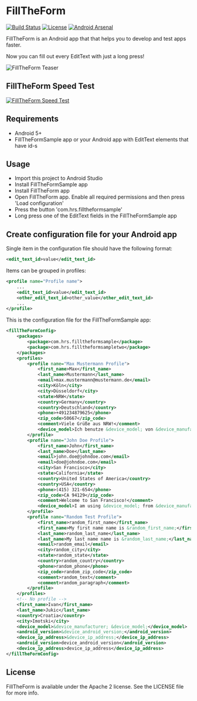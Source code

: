 # FillTheForm

[![Build Status](https://travis-ci.org/Hotel-Reservation-Service/FillTheForm.svg?branch=master)](https://travis-ci.org/Hotel-Reservation-Service/FillTheForm)
[![License](https://img.shields.io/badge/license-Apache%202-green.svg?style=flat)](https://github.com/Hotel-Reservation-Service/FillTheForm/blob/master/LICENSE)
[![Android Arsenal](https://img.shields.io/badge/Android%20Arsenal-FillTheForm-green.svg?style=true)](https://android-arsenal.com/details/1/3065)

FillTheForm is an Android app that that helps you to develop and test apps faster.

Now you can fill out every EditText with just a long press!

![FillTheForm Teaser](http://imgur.com/4ck3K2g.gifv "FillTheForm Teaser")

## FillTheForm Speed Test ##
[![FillTheForm Speed Test](http://i.imgur.com/w3Ic0H9.png)](https://youtu.be/99MNtYpOUlk "FillTheForm Speed Test")

## Requirements
* Android 5+
* FillTheFormSample app or your Android app with EditText elements that have id-s

## Usage
* Import this project to Android Studio
* Install FillTheFormSample app
* Install FillTheForm app
* Open FillTheForm app. Enable all required permissions and then press 'Load configuration'
* Press the button 'com.hrs.filltheformsample'
* Long press one of the EditText fields in the FillTheFormSample app

## Create configuration file for your Android app

Single item in the configuration file should have the following format:
```xml
<edit_text_id>value</edit_text_id>
```


Items can be grouped in profiles:
```xml
<profile name="Profile name">
    ...
    <edit_text_id>value</edit_text_id>
    <other_edit_text_id>other_value</other_edit_text_id>
    ...
</profile>
```


This is the configuration file for the FillTheFormSample app:

```xml
<fillTheFormConfig>
    <packages>
        <package>com.hrs.filltheformsample</package>
        <package>com.hrs.filltheformsampletwo</package>
    </packages>
    <profiles>
        <profile name="Max Mustermann Profile">
            <first_name>Max</first_name>
            <last_name>Mustermann</last_name>
            <email>max.mustermann@mustermann.de</email>
            <city>Köln</city>
            <city>Düsseldorf</city>
            <state>NRW</state>
            <country>Germany</country>
            <country>Deutschland</country>
            <phone>+491234879625</phone>
            <zip_code>50667</zip_code>
            <comment>Viele Grüße aus NRW!</comment>
            <device_model>Ich benutze &device_model; von &device_manufacturer;</device_model>
        </profile>
        <profile name="John Doe Profile">
            <first_name>John</first_name>
            <last_name>Doe</last_name>
            <email>john.doe@johndoe.com</email>
            <email>doe@johndoe.com</email>
            <city>San Francisco</city>
            <state>California</state>
            <country>United States of America</country>
            <country>USA</country>
            <phone>(415) 321-654</phone>
            <zip_code>CA 94129</zip_code>
            <comment>Welcome to San Francisco!</comment>
            <device_model>I am using &device_model; from &device_manufacturer;</device_model>
        </profile>
        <profile name="Random Test Profile">
            <first_name>random_first_name</first_name>
            <first_name>My first name name is &random_first_name;</first_name>
            <last_name>random_last_name</last_name>
            <last_name>My last name name is &random_last_name;</last_name>
            <email>random_email</email>
            <city>random_city</city>
            <state>random_state</state>
            <country>random_country</country>
            <phone>random_phone</phone>
            <zip_code>random_zip_code</zip_code>
            <comment>random_text</comment>
            <comment>random_paragraph</comment>
        </profile>
    </profiles>
    <!-- No profile -->
    <first_name>Ivan</first_name>
    <last_name>Jukic</last_name>
    <country>Croatia</country>
    <city>Imotski</city>
    <device_model>&device_manufacturer; &device_model;</device_model>
    <android_version>&device_android_version;</android_version>
    <device_ip_address>&device_ip_address;</device_ip_address>
    <android_version>device_android_version</android_version>
    <device_ip_address>device_ip_address</device_ip_address>
</fillTheFormConfig>
```

## License

FillTheForm is available under the Apache 2 license. See the LICENSE file for more info.